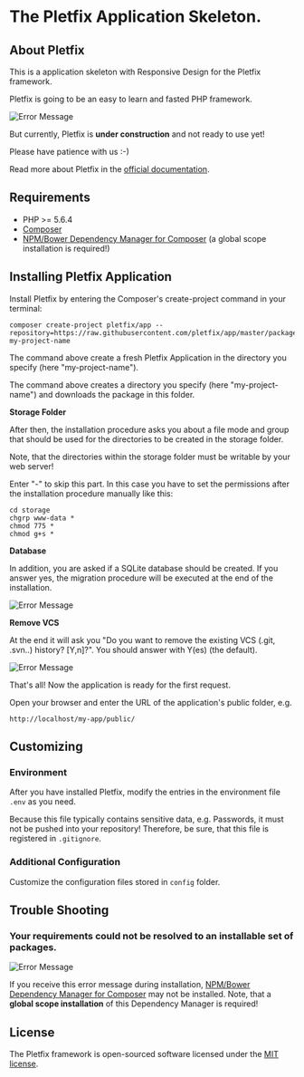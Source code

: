# The Pletfix Application Skeleton.

## About Pletfix

This is a application skeleton with Responsive Design for the Pletfix framework.

Pletfix is going to be an easy to learn and fasted PHP framework.

![Error Message](https://raw.githubusercontent.com/pletfix/app/master/docs/screenshot_app.png)           

But currently, Pletfix is **under construction** and not ready to use yet!

Please have patience with us :-)

Read more about Pletfix in the [official documentation](https://pletfix.com).

## Requirements

- PHP >= 5.6.4
- [Composer](https://getcomposer.org/)
- [NPM/Bower Dependency Manager for Composer](https://github.com/fxpio/composer-asset-plugin/blob/master/Resources/doc/index.md) (a global scope installation is required!)

## Installing Pletfix Application

Install Pletfix by entering the Composer's create-project command in your terminal:

    composer create-project pletfix/app --repository=https://raw.githubusercontent.com/pletfix/app/master/packages.json my-project-name

The command above create a fresh Pletfix Application in the directory you specify (here "my-project-name").

The command above creates a directory you specify (here "my-project-name") and downloads the package in this folder.

**Storage Folder**

After then, the installation procedure asks you about a file mode and group that should be used for the directories 
to be created in the storage folder.

Note, that the directories within the storage folder must be writable by your web server!

Enter "-" to skip this part. In this case you have to set the permissions after the installation procedure manually like 
this:
    
    cd storage
    chgrp www-data *
    chmod 775 *
    chmod g+s *

**Database**

In addition, you are asked if a SQLite database should be created.
If you answer yes, the migration procedure will be executed at the end of the installation.

![Error Message](https://raw.githubusercontent.com/pletfix/app/master/docs/screenshot_screenshot_started.png)     

**Remove VCS**

At the end it will ask you "Do you want to remove the existing VCS (.git, .svn..) history? [Y,n]?". You should answer 
with Y(es) (the default).

![Error Message](https://raw.githubusercontent.com/pletfix/app/master/docs/screenshot_screenshot_completed.png)     

That's all! Now the application is ready for the first request. 

Open your browser and enter the URL of the application's public folder, e.g.
    
    http://localhost/my-app/public/
    
## Customizing

### Environment

After you have installed Pletfix, modify the entries in the environment file `.env` as you need. 

Because this file typically contains sensitive data, e.g. Passwords, it must not be pushed into your repository! 
Therefore, be sure, that this file is registered in `.gitignore`.
 
### Additional Configuration

Customize the configuration files stored in `config` folder.
    
## Trouble Shooting

### Your requirements could not be resolved to an installable set of packages.
       
![Error Message](https://raw.githubusercontent.com/pletfix/app/master/docs/screenshot_error.png)        

If you receive this error message during installation, [NPM/Bower Dependency Manager for Composer](https://github.com/fxpio/composer-asset-plugin/blob/master/Resources/doc/index.md) 
may not be installed. Note, that a **global scope installation** of this Dependency Manager is required!

## License

The Pletfix framework is open-sourced software licensed under the [MIT license](http://opensource.org/licenses/MIT).
 
